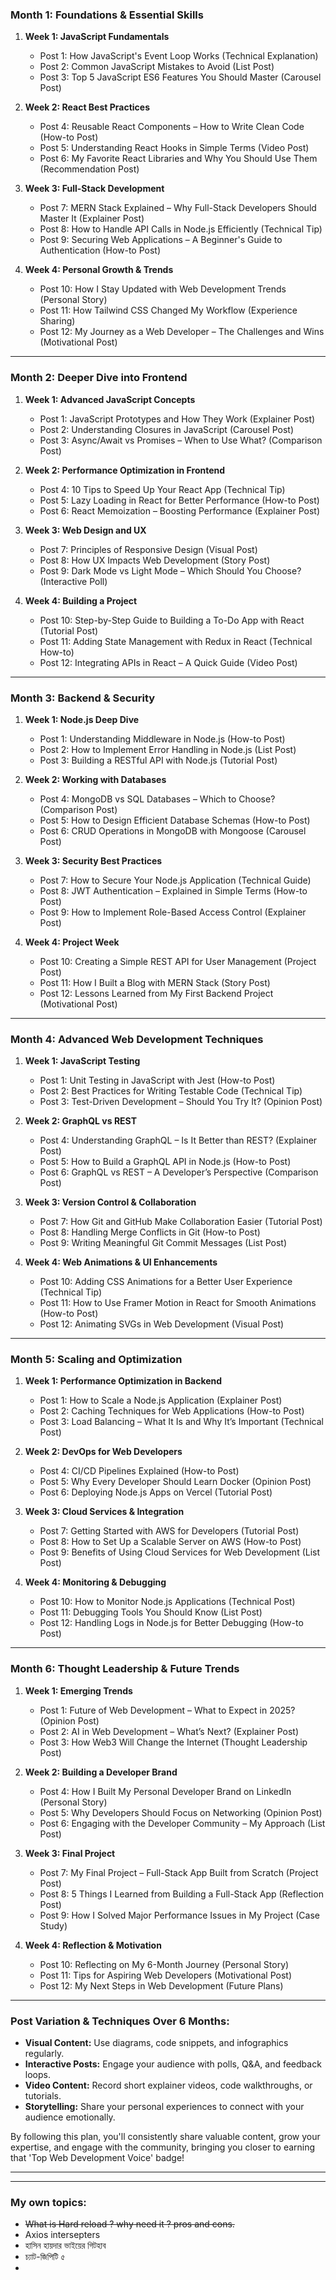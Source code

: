 ### **Month 1: Foundations & Essential Skills**
1. **Week 1: JavaScript Fundamentals**
   - Post 1: How JavaScript's Event Loop Works (Technical Explanation)
   - Post 2: Common JavaScript Mistakes to Avoid (List Post)
   - Post 3: Top 5 JavaScript ES6 Features You Should Master (Carousel Post)

2. **Week 2: React Best Practices**
   - Post 4: Reusable React Components – How to Write Clean Code (How-to Post)
   - Post 5: Understanding React Hooks in Simple Terms (Video Post)
   - Post 6: My Favorite React Libraries and Why You Should Use Them (Recommendation Post)

3. **Week 3: Full-Stack Development**
   - Post 7: MERN Stack Explained – Why Full-Stack Developers Should Master It (Explainer Post)
   - Post 8: How to Handle API Calls in Node.js Efficiently (Technical Tip)
   - Post 9: Securing Web Applications – A Beginner's Guide to Authentication (How-to Post)

4. **Week 4: Personal Growth & Trends**
   - Post 10: How I Stay Updated with Web Development Trends (Personal Story)
   - Post 11: How Tailwind CSS Changed My Workflow (Experience Sharing)
   - Post 12: My Journey as a Web Developer – The Challenges and Wins (Motivational Post)

---

### **Month 2: Deeper Dive into Frontend**
1. **Week 1: Advanced JavaScript Concepts**
   - Post 1: JavaScript Prototypes and How They Work (Explainer Post)
   - Post 2: Understanding Closures in JavaScript (Carousel Post)
   - Post 3: Async/Await vs Promises – When to Use What? (Comparison Post)

2. **Week 2: Performance Optimization in Frontend**
   - Post 4: 10 Tips to Speed Up Your React App (Technical Tip)
   - Post 5: Lazy Loading in React for Better Performance (How-to Post)
   - Post 6: React Memoization – Boosting Performance (Explainer Post)

3. **Week 3: Web Design and UX**
   - Post 7: Principles of Responsive Design (Visual Post)
   - Post 8: How UX Impacts Web Development (Story Post)
   - Post 9: Dark Mode vs Light Mode – Which Should You Choose? (Interactive Poll)

4. **Week 4: Building a Project**
   - Post 10: Step-by-Step Guide to Building a To-Do App with React (Tutorial Post)
   - Post 11: Adding State Management with Redux in React (Technical How-to)
   - Post 12: Integrating APIs in React – A Quick Guide (Video Post)

---

### **Month 3: Backend & Security**
1. **Week 1: Node.js Deep Dive**
   - Post 1: Understanding Middleware in Node.js (How-to Post)
   - Post 2: How to Implement Error Handling in Node.js (List Post)
   - Post 3: Building a RESTful API with Node.js (Tutorial Post)

2. **Week 2: Working with Databases**
   - Post 4: MongoDB vs SQL Databases – Which to Choose? (Comparison Post)
   - Post 5: How to Design Efficient Database Schemas (How-to Post)
   - Post 6: CRUD Operations in MongoDB with Mongoose (Carousel Post)

3. **Week 3: Security Best Practices**
   - Post 7: How to Secure Your Node.js Application (Technical Guide)
   - Post 8: JWT Authentication – Explained in Simple Terms (How-to Post)
   - Post 9: How to Implement Role-Based Access Control (Explainer Post)

4. **Week 4: Project Week**
   - Post 10: Creating a Simple REST API for User Management (Project Post)
   - Post 11: How I Built a Blog with MERN Stack (Story Post)
   - Post 12: Lessons Learned from My First Backend Project (Motivational Post)

---

### **Month 4: Advanced Web Development Techniques**
1. **Week 1: JavaScript Testing**
   - Post 1: Unit Testing in JavaScript with Jest (How-to Post)
   - Post 2: Best Practices for Writing Testable Code (Technical Tip)
   - Post 3: Test-Driven Development – Should You Try It? (Opinion Post)

2. **Week 2: GraphQL vs REST**
   - Post 4: Understanding GraphQL – Is It Better than REST? (Explainer Post)
   - Post 5: How to Build a GraphQL API in Node.js (How-to Post)
   - Post 6: GraphQL vs REST – A Developer’s Perspective (Comparison Post)

3. **Week 3: Version Control & Collaboration**
   - Post 7: How Git and GitHub Make Collaboration Easier (Tutorial Post)
   - Post 8: Handling Merge Conflicts in Git (How-to Post)
   - Post 9: Writing Meaningful Git Commit Messages (List Post)

4. **Week 4: Web Animations & UI Enhancements**
   - Post 10: Adding CSS Animations for a Better User Experience (Technical Tip)
   - Post 11: How to Use Framer Motion in React for Smooth Animations (How-to Post)
   - Post 12: Animating SVGs in Web Development (Visual Post)

---

### **Month 5: Scaling and Optimization**
1. **Week 1: Performance Optimization in Backend**
   - Post 1: How to Scale a Node.js Application (Explainer Post)
   - Post 2: Caching Techniques for Web Applications (How-to Post)
   - Post 3: Load Balancing – What It Is and Why It’s Important (Technical Post)

2. **Week 2: DevOps for Web Developers**
   - Post 4: CI/CD Pipelines Explained (How-to Post)
   - Post 5: Why Every Developer Should Learn Docker (Opinion Post)
   - Post 6: Deploying Node.js Apps on Vercel (Tutorial Post)

3. **Week 3: Cloud Services & Integration**
   - Post 7: Getting Started with AWS for Developers (Tutorial Post)
   - Post 8: How to Set Up a Scalable Server on AWS (How-to Post)
   - Post 9: Benefits of Using Cloud Services for Web Development (List Post)

4. **Week 4: Monitoring & Debugging**
   - Post 10: How to Monitor Node.js Applications (Technical Post)
   - Post 11: Debugging Tools You Should Know (List Post)
   - Post 12: Handling Logs in Node.js for Better Debugging (How-to Post)

---

### **Month 6: Thought Leadership & Future Trends**
1. **Week 1: Emerging Trends**
   - Post 1: Future of Web Development – What to Expect in 2025? (Opinion Post)
   - Post 2: AI in Web Development – What’s Next? (Explainer Post)
   - Post 3: How Web3 Will Change the Internet (Thought Leadership Post)

2. **Week 2: Building a Developer Brand**
   - Post 4: How I Built My Personal Developer Brand on LinkedIn (Personal Story)
   - Post 5: Why Developers Should Focus on Networking (Opinion Post)
   - Post 6: Engaging with the Developer Community – My Approach (List Post)

3. **Week 3: Final Project**
   - Post 7: My Final Project – Full-Stack App Built from Scratch (Project Post)
   - Post 8: 5 Things I Learned from Building a Full-Stack App (Reflection Post)
   - Post 9: How I Solved Major Performance Issues in My Project (Case Study)

4. **Week 4: Reflection & Motivation**
   - Post 10: Reflecting on My 6-Month Journey (Personal Story)
   - Post 11: Tips for Aspiring Web Developers (Motivational Post)
   - Post 12: My Next Steps in Web Development (Future Plans)

---

### **Post Variation & Techniques Over 6 Months:**
- **Visual Content:** Use diagrams, code snippets, and infographics regularly.
- **Interactive Posts:** Engage your audience with polls, Q&A, and feedback loops.
- **Video Content:** Record short explainer videos, code walkthroughs, or tutorials.
- **Storytelling:** Share your personal experiences to connect with your audience emotionally.

By following this plan, you'll consistently share valuable content, grow your expertise, and engage with the community, bringing you closer to earning that 'Top Web Development Voice' badge!


---
---

### My own topics:
- ~~What is Hard reload ? why need it ? pros and cons.~~
- Axios intersepters
- হাসিন হায়দার ভাইয়ের গিটহাব
- চ্যাট-জিপিটি ৫ 
- 

